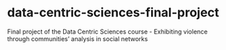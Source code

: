 # data-centric-sciences-final-project
Final project of the Data Centric Sciences course - Exhibiting violence through communities’ analysis in social networks
